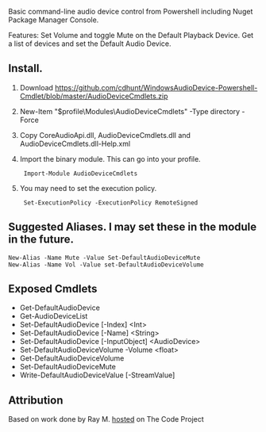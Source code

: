 Basic command-line audio device control from Powershell including Nuget Package Manager Console.

Features: Set Volume and toggle Mute on the Default Playback Device. Get a list of devices and set the Default Audio Device.

## Install.

1. Download https://github.com/cdhunt/WindowsAudioDevice-Powershell-Cmdlet/blob/master/AudioDeviceCmdlets.zip
1. New-Item "$profile\Modules\AudioDeviceCmdlets" -Type directory -Force
1. Copy CoreAudioApi.dll, AudioDeviceCmdlets.dll and AudioDeviceCmdlets.dll-Help.xml
1. Import the binary module. This can go into your profile.
        
		Import-Module AudioDeviceCmdlets

1. You may need to set the execution policy.

        Set-ExecutionPolicy -ExecutionPolicy RemoteSigned

## Suggested Aliases. I may set these in the module in the future.
    New-Alias -Name Mute -Value Set-DefaultAudioDeviceMute
    New-Alias -Name Vol -Value set-DefaultAudioDeviceVolume

## Exposed Cmdlets
* Get-DefaultAudioDevice
* Get-AudioDeviceList
* Set-DefaultAudioDevice [-Index] &lt;Int&gt;
* Set-DefaultAudioDevice [-Name] &lt;String&gt;
* Set-DefaultAudioDevice [-InputObject] &lt;AudioDevice&gt;
* Set-DefaultAudioDeviceVolume -Volume &lt;float&gt;
* Get-DefaultAudioDeviceVolume
* Set-DefaultAudioDeviceMute
* Write-DefaultAudioDeviceValue [-StreamValue]

## Attribution
Based on work done by Ray M. <a href="http://www.codeproject.com/Articles/18520/Vista-Core-Audio-API-Master-Volume-Control">hosted</a> on The Code Project
